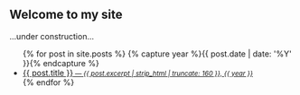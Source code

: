 ## Welcome to my site

...under construction...

<ul>
  {% for post in site.posts %}
  {% capture year %}{{ post.date | date: '%Y' }}{% endcapture %}
    <li>
      <a href="{{ post.url }}">{{ post.title }}<i><small> &#8212; {{ post.excerpt | strip_html | truncate: 160 }}, {{ year }}</small></i></a>  
    </li>
  {% endfor %}
</ul>
